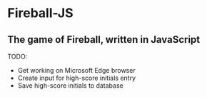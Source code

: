 # Fireball-JS
The game of Fireball, written in JavaScript
---
TODO:
- Get working on Microsoft Edge browser
- Create input for high-score initials entry
- Save high-score initials to database
